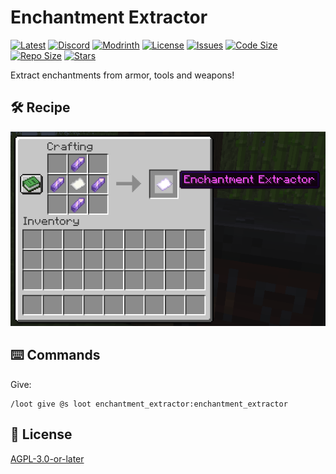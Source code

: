 # Enchantment Extractor

[![Latest](https://img.shields.io/github/v/release/lullaby6/enchantment-extractor-data-pack?color=blueviolet&logo=github)](https://github.com/lullaby6/enchantment-extractor-data-pack/releases) 
[![Discord](https://img.shields.io/discord/1327308441324097681?label=discord&color=blue&logo=discord)](https://discord.gg/5UdcDa5xNC) 
[![Modrinth](https://img.shields.io/modrinth/dt/enchantment-extractor?label=modrinth&logo=modrinth)](https://modrinth.com/datapack/enchantment-extractor) 
[![License](https://img.shields.io/github/license/lullaby6/enchantment-extractor-data-pack)](https://github.com/lullaby6/enchantment-extractor-data-pack/blob/main/LICENSE)
[![Issues](https://img.shields.io/github/issues/lullaby6/enchantment-extractor-data-pack?color=orange&logo=github)](https://github.com/lullaby6/enchantment-extractor-data-pack/issues)
[![Code Size](https://img.shields.io/github/languages/code-size/lullaby6/enchantment-extractor-data-pack?color=purple&logoColor=white)](https://github.com/lullaby6/enchantment-extractor-data-pack)
[![Repo Size](https://img.shields.io/github/repo-size/lullaby6/enchantment-extractor-data-pack?logo=dropbox&color=red)](https://github.com/lullaby6/enchantment-extractor-data-pack)
[![Stars](https://img.shields.io/github/stars/lullaby6/enchantment-extractor-data-pack?logo=github&color=yellow)](https://github.com/lullaby6/enchantment-extractor-data-pack/stargazers)

Extract enchantments from armor, tools and weapons!

## 🛠️ Recipe

![recipe](https://raw.githubusercontent.com/lullaby6/enchantment-extractor-data-pack/refs/heads/main/images/recipe.png)

## ⌨️ Commands

Give:

```mcfunction
/loot give @s loot enchantment_extractor:enchantment_extractor
```

## 🪪 License

[AGPL-3.0-or-later](https://github.com/lullaby6/enchantment-extractor-data-pack/blob/main/LICENSE)